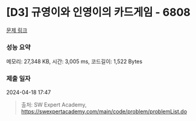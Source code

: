 # [D3] 규영이와 인영이의 카드게임 - 6808 

[문제 링크](https://swexpertacademy.com/main/code/problem/problemDetail.do?contestProbId=AWgv9va6HnkDFAW0) 

### 성능 요약

메모리: 27,348 KB, 시간: 3,005 ms, 코드길이: 1,522 Bytes

### 제출 일자

2024-04-18 17:47



> 출처: SW Expert Academy, https://swexpertacademy.com/main/code/problem/problemList.do